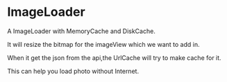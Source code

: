 # ImageLoader
A ImageLoader with MemoryCache and DiskCache.

It will resize the bitmap for the imageView which we want to add in.

When it get the json from the api,the UrlCache will try to make cache for it.

This can help you load photo without Internet.
